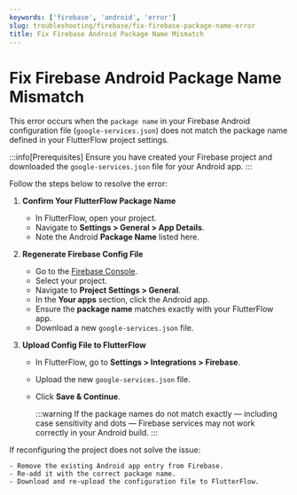 ```yaml
---
keywords: ['firebase', 'android', 'error']
slug: troubleshooting/firebase/fix-firebase-package-name-error
title: Fix Firebase Android Package Name Mismatch
---
```


# Fix Firebase Android Package Name Mismatch

This error occurs when the `package name` in your Firebase Android configuration file (`google-services.json`) does not match the package name defined in your FlutterFlow project settings.

:::info[Prerequisites]
Ensure you have created your Firebase project and downloaded the `google-services.json` file for your Android app.
:::

Follow the steps below to resolve the error:

1. **Confirm Your FlutterFlow Package Name**

    - In FlutterFlow, open your project.
    - Navigate to **Settings > General > App Details**.
    - Note the Android **Package Name** listed here.

2. **Regenerate Firebase Config File**

    - Go to the [Firebase Console](https://console.firebase.google.com/).
    - Select your project.
    - Navigate to **Project Settings > General**.
    - In the **Your apps** section, click the Android app.
    - Ensure the **package name** matches exactly with your FlutterFlow app.
    - Download a new `google-services.json` file.

3. **Upload Config File to FlutterFlow**

    - In FlutterFlow, go to **Settings > Integrations > Firebase**.
    - Upload the new `google-services.json` file.
    - Click **Save & Continue**.

        :::warning
        If the package names do not match exactly — including case sensitivity and dots — Firebase services may not work correctly in your Android build.
        :::

If reconfiguring the project does not solve the issue:

    - Remove the existing Android app entry from Firebase.
    - Re-add it with the correct package name.
    - Download and re-upload the configuration file to FlutterFlow.

